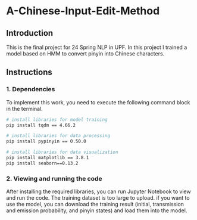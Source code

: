 # A-Chinese-Input-Edit-Method

## Introduction
This is the final project for 24 Spring NLP in UPF. In this project I trained a model based on HMM to convert pinyin into Chinese characters. 

## Instructions
### 1. Dependencies
To implement this work, you need to execute the following command block in the terminal. <br>
```Bash
# install libraries for model training
pip install tqdm == 4.66.2

# install libraries for data processing
pip install pypinyin == 0.50.0

# install libraries for data visualization
pip install matplotlib == 3.8.1
pip install seaborn==0.13.2
```
### 2. Viewing and running the code
After installing the required libraries, you can run Jupyter Notebook to view and run the code.
The training dataset is too large to upload. if you want to use the model, you can download the training result (initial, transmission and emission probability, and pinyin states) and load them into the model.
